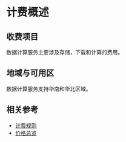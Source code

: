 # 计费概述
## 收费项目

数据计算服务主要涉及存储，下载和计算的费用。

## 地域与可用区

数据计算服务支持华南和华北区域。

## 相关参考

- [计费规则](Billing-Rules.md)
- [价格总览](Price-Overview.md)
